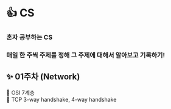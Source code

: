 #  :+1:  CS
### 혼자 공부하는 CS 
### 매일 한 주씩 주제를 정해 그 주제에 대해서 알아보고 기록하기!




## :sparkles:  01주차 (Network)
   🚴 OSI 7계층   
   🚴 TCP 3-way handshake, 4-way handshake
  


